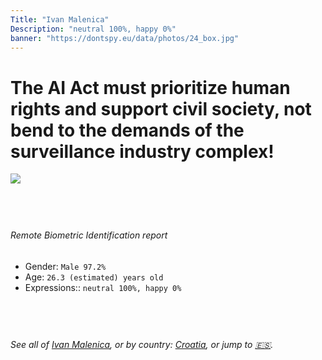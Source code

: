 ```yaml
---
Title: "Ivan Malenica"
Description: "neutral 100%, happy 0%"
banner: "https://dontspy.eu/data/photos/24_box.jpg"
---
```


# The AI Act must prioritize human rights and support civil society, not bend to the demands of the surveillance industry complex!

<link rel="stylesheet" type="text/css" href="/css/blog.css" />

<div class="is-fake" hidden>

_This image is **clearly fake**_, yet we [continue to collect them because the AI Act negotiations](/blog/why-deepfake/) are heading in a direction that will only make people's lives more complicated. For a more in-depth explanation, read: [Double threat: why losing the battle against Face Biometrics would fuel the proliferation of deepfakes](/blog/the-dual-threat-how-losing-the-biometric-battle-fuels-deepfake-proliferation/).


</div>

<!-- <img src="https://dontspy.eu/data/photos/54_box.jpg" /> -->
<img src="https://dontspy.eu/data/photos/24_box.jpg" />

## <br>

###### Remote Biometric Identification report

* <span class="label">Gender:</span> `Male 97.2%`
* <span class="label">Age:</span> `26.3 (estimated) years old`
* <span class="label">Expressions::</span> `neutral 100%, happy 0%`

## <br>

###### See all of [Ivan Malenica](/policymaker#Ivan%20Malenica), or by country: [Croatia](/country#Croatia), or jump to [🇪🇸](/x/108).

## <br>
